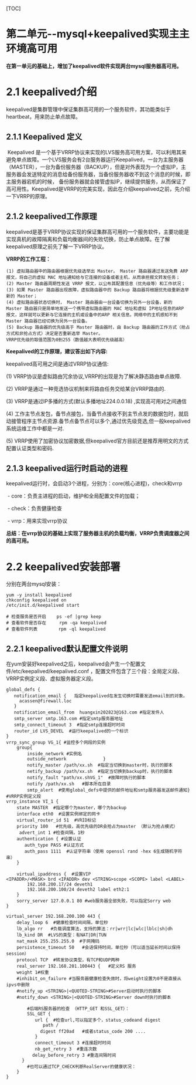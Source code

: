 [TOC]









# 第二单元--mysql+keepalived实现主主环境高可用

**在第一单元的基础上，增加了keepalived软件实现两台mysql服务器高可用。**



# 2.1 keepalived介绍

keepalived是集群管理中保证集群高可用的一个服务软件，其功能类似于heartbeat，用来防止单点故障。



## 2.1.1 Keepalived 定义

​       Keepalived 是一个基于VRRP协议来实现的LVS服务高可用方案，可以利用其来避免单点故障。一个LVS服务会有2台服务器运行Keepalived，一台为主服务器（MASTER），一台为备份服务器（BACKUP），但是对外表现为一个虚拟IP，主服务器会发送特定的消息给备份服务器，当备份服务器收不到这个消息的时候，即主服务器宕机的时候， 备份服务器就会接管虚拟IP，继续提供服务，从而保证了高可用性。Keepalived是VRRP的完美实现，因此在介绍keepalived之前，先介绍一下VRRP的原理。



## 2.1.2 keepalived工作原理

​	keepalived是基于VRRP协议实现的保证集群高可用的一个服务软件，主要功能是实现真机的故障隔离和负载均衡器间的失败切换，防止单点故障。在了解keepalived原理之前先了解一下VRRP协议。

**VRRP的工作工程：**

```
(1) 虚拟路由器中的路由器根据优先级选举出 Master。 Master 路由器通过发送免费 ARP 报文，将自己的虚拟 MAC 地址通知给与它连接的设备或者主机，从而承担报文转发任务；
(2) Master 路由器周期性发送 VRRP 报文，以公布其配置信息（优先级等）和工作状况；
(3) 如果 Master 路由器出现故障，虚拟路由器中的 Backup 路由器将根据优先级重新选举新的 Master；
(4) 虚拟路由器状态切换时， Master 路由器由一台设备切换为另外一台设备，新的 Master 路由器只是简单地发送一个携带虚拟路由器的 MAC 地址和虚拟 IP地址信息的ARP 报文，这样就可以更新与它连接的主机或设备中的ARP 相关信息。网络中的主机感知不到 Master 路由器已经切换为另外一台设备。
(5) Backup 路由器的优先级高于 Master 路由器时，由 Backup 路由器的工作方式（抢占方式和非抢占方式）决定是否重新选举 Master。
VRRP优先级的取值范围为0到255（数值越大表明优先级越高）
```

**Keepalived的工作原理，建议答出如下内容:**

keepalived高可用之间是通过VRRP协议通信:

(1) VRRP协议是虚拟路由冗余协议,VRRP的出现是为了解决静态路由单点故障.

(2) VRRP是通过一种竞选协议机制来将路由任务交给某台VRRP路由的.

(3) VRRP是通过IP多播的方式(默认多播地址224.0.0.18) ,实现高可用对之间通信

(4) 工作主节点发包，备节点接包，当备节点接收不到主节点发的数据包时，就启动接管程序主节点资源.备节点备节点可以多个,通过优先级竞选,但一般keepalived系统运维工作中都是一对.

(5) VRRP使用了加密协议加密数据,但keepalived官方目前还是推荐用明文的方式配置认证类型和密码.



## 2.1.3 keepalived运行时启动的进程

keepalived运行时，会启动3个进程，分别为：core(核心进程)，check和vrrp 

​    \- core：负责主进程的启动，维护和全局配置文件的加载；

​    \- check：负责健康检查

​    \- vrrp：用来实现vrrp协议

**总结：在vrrp协议的基础上实现了服务器主机的负载均衡，VRRP负责调度器之间的高可用。**



# 2.2 keepalived安装部署

分别在两台mysql安装：

```shell
yum -y install keepalived
chkconfig keepalived on
/etc/init.d/keepalived start

# 检查服务是否开启	  ps -ef |grep keep 
# 查看软件是否存在	   rpm -qa keepalived  
# 查看软件列表		rpm -ql keepalived  
```



## 2.2.1 keepalived默认配置文件说明

​	在yum安装好keepalived之后，keepalived会产生一个配置文件/etc/keepalived/keepalived.conf ，配置文件包含了三个段：全局定义段、VRRP实例定义段、虚拟服务器定义段。

```shell
global_defs {
   notification_email {   指定keepalived在发生切换时需要发送email到的对象。
     acassen@firewall.loc
   }
   notification_email_from  huangxin202823@163.com #指定发件人
   smtp_server smtp.163.com #指定smtp服务器地址
   smtp_connect_timeout 3  #指定smtp连接超时时间
   router_id LVS_DEVEL  #运行keepalived的一个标识
}
vrrp_sync_group VG_1{ #监控多个网段的实例              
    group{              
        inside_network #实例名              
        outside_network              }
        notify_master /path/xx.sh  #指定当切换到master时，执行的脚本       
        netify_backup /path/xx.sh  #指定当切换到backup时，执行的脚本       
        notify_fault "path/xx.shVG_1"  #故障时执行的脚本       
        notify /path/xx.sh   #脚本所在目录       
        smtp_alert  #使用global_defs中提供的邮件地址和smtp服务器发送邮件通知}
#VRRP实例定义段
vrrp_instance VI_1 {
    state MASTER  #指定哪个为master，哪个为backup
    interface eth0  #设置实例绑定的网卡
    virtual_router_id 51  #VRID标记
    priority 100   #优先级，高优先级的DR会抢占为master （默认为抢占模式）
     advert_int 1 #检查间隔，1秒
    authentication { #设置认证
       auth_type PASS #认证方式
       auth_pass 1111  #认证字符串（使用 openssl rand -hex 6生成随机字符串）
    }

    virtual_ipaddress {  #设置VIP
<IPADDR>/<MASK> brd <IPADDR> dev <STRING>scope <SCOPE> label <LABEL>
        192.168.200.17/24 deveth1
        192.168.200.100/24 deveth2 label eth2:1
    }
    sorry_server 127.0.0.1 80 #web服务器全部失败，可以指定Sorry web
}
  
virtual_server 192.168.200.100 443 {
    delay_loop 6  #健康检查时间间隔，单位秒
    lb_algo rr   #负载调度算法，支持的算法：rr|wrr|lc|wlc|lblc|sh|dh
    lb_kind DR  #LVS的类型：有NAT|DR|TUN
    nat_mask 255.255.255.0  #子网掩码
    persistence_timeout 50   #会话保持时间，单位秒（可以适当延长时间以保持session）
    protocol TCP  #转发协议类型，有TCP和UDP两种
    real_server 192.168.201.100443 {   #定义RS 服务
    weight 1#权重
    #inhibit_on_failure #当服务器健康检查失效时，将weight设置为0不是直接从ipvs中删除
    #notify_up <STRING>|<QUOTED-STRING>#Server启动时执行的脚本
    #notify_down <STRING>|<QUOTED-STRING>#Server down时执行的脚本
 
        #后端RS服务器的检查 （HTTP_GET 和SSL_GET）：
        SSL_GET { 
           url {  #检查url,可以指定多个，status_codeand digest
              path /
             digest ff20ad   #或者status_code 200 ....
           }
           connect_timeout 3 #连接超时时间
           nb_get_retry 3  #重连次数
          delay_before_retry 3 #重连间隔时间
      }
        #也可以通过TCP_CHECK判断RealServer的健康状况：
    }
}
```











